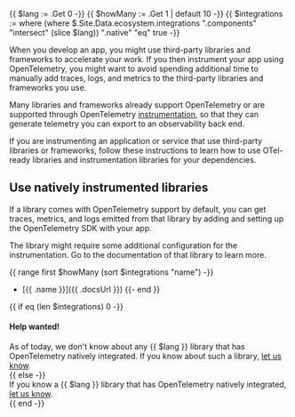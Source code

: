 <!-- prettier-ignore -->
{{ $lang := .Get 0 -}}
{{ $howMany := .Get 1 | default 10 -}}
{{ $integrations := where (where $.Site.Data.ecosystem.integrations ".components" "intersect" (slice $lang)) ".native" "eq" true -}}

When you develop an app, you might use third-party libraries and frameworks to
accelerate your work. If you then instrument your app using OpenTelemetry, you
might want to avoid spending additional time to manually add traces, logs, and
metrics to the third-party libraries and frameworks you use.

Many libraries and frameworks already support OpenTelemetry or are supported
through OpenTelemetry
[instrumentation](/docs/concepts/instrumentation/libraries/), so that they can
generate telemetry you can export to an observability back end.

If you are instrumenting an application or service that use third-party libraries or
frameworks, follow these instructions to learn how to use OTel-ready libraries and instrumentation libraries for your dependencies.

## Use natively instrumented libraries

If a library comes with OpenTelemetry support by default, you can get
traces, metrics, and logs emitted from that library by adding and setting up
the OpenTelemetry SDK with your app.

The library might require some additional configuration for the instrumentation.
Go to the documentation of that library to learn more.

{{ range first $howMany (sort $integrations "name") -}}

<!-- prettier-ignore -->
- [{{ .name }}]({{ .docsUrl }})
{{- end }}

{{ if eq (len $integrations) 0 -}}

<div class="alert alert-secondary" role="alert">
<h4 class="alert-title">Help wanted!</h4>
As of today, we don't know about any {{ $lang }} library that has OpenTelemetry
natively integrated. If you know about such a library,
<a href="https://github.com/open-telemetry/opentelemetry.io/issues/new" target="_blank" rel="noopener" class="external-link">let us know</a>.
</div>
{{ else -}}
<div class="alert alert-info" role="alert">
If you know a {{ $lang }} library that has OpenTelemetry
natively integrated,
<a href="https://github.com/open-telemetry/opentelemetry.io/issues/new" target="_blank" rel="noopener" class="external-link">let us know</a>.
</div>
{{ end -}}
